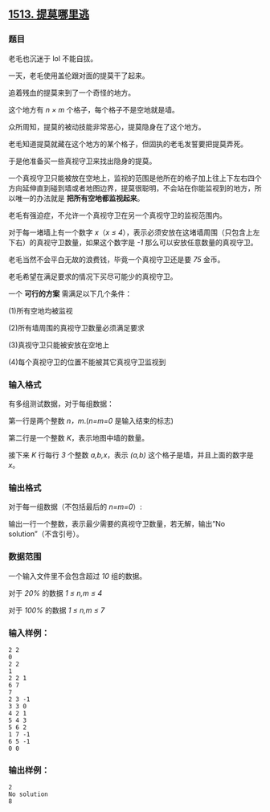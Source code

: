 ## [1513. 提莫哪里逃](https://www.acwing.com/problem/content/1515/)

### 题目

老毛也沉迷于 lol 不能自拔。

一天，老毛使用盖伦跟对面的提莫干了起来。

追着残血的提莫来到了一个奇怪的地方。

这个地方有 *n × m* 个格子，每个格子不是空地就是墙。

众所周知，提莫的被动技能非常恶心，提莫隐身在了这个地方。

老毛知道提莫就藏在这个地方的某个格子，但固执的老毛发誓要把提莫弄死。

于是他准备买一些真视守卫来找出隐身的提莫。

一个真视守卫只能被放在空地上，监视的范围是他所在的格子加上往上下左右四个方向延伸直到碰到墙或者地图边界，提莫很聪明，不会站在你能监视到的地方，所以唯一的办法就是 **把所有空地都监视起来**。

老毛有强迫症，不允许一个真视守卫在另一个真视守卫的监视范围内。

对于每一堵墙上有一个数字 *x*（*x ≤ 4*），表示必须安放在这堵墙周围（只包含上左下右）的真视守卫数量，如果这个数字是 *-1* 那么可以安放任意数量的真视守卫。

老毛当然不会平白无故的浪费钱，毕竟一个真视守卫还是要 *75* 金币。

老毛希望在满足要求的情况下买尽可能少的真视守卫。

一个 **可行的方案** 需满足以下几个条件：

(1)所有空地均被监视

(2)所有墙周围的真视守卫数量必须满足要求

(3)真视守卫只能被安放在空地上

(4)每个真视守卫的位置不能被其它真视守卫监视到

### 输入格式

有多组测试数据，对于每组数据：

第一行是两个整数 *n，m*.(*n=m=0* 是输入结束的标志)

第二行是一个整数 *K*，表示地图中墙的数量。

接下来 *K* 行每行 *3* 个整数 *a,b,x*，表示 *(a,b)* 这个格子是墙，并且上面的数字是 *x*。

### 输出格式

对于每一组数据（不包括最后的 *n=m=0*）:

输出一行一个整数，表示最少需要的真视守卫数量，若无解，输出”No solution”（不含引号）。

### 数据范围

一个输入文件里不会包含超过 *10* 组的数据。

对于 *20%* 的数据 *1 ≤ n,m ≤ 4*

对于 *100%* 的数据 *1 ≤ n,m ≤ 7*

### 输入样例：

```
2 2
0
2 2
1
2 2 1
6 7
7
2 3 -1
3 3 0
4 2 1
5 4 3
5 6 2
1 7 -1
6 5 -1
0 0
```

### 输出样例：

```
2
No solution
8
```
